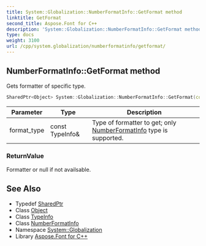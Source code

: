 ```yaml
---
title: System::Globalization::NumberFormatInfo::GetFormat method
linktitle: GetFormat
second_title: Aspose.Font for C++
description: 'System::Globalization::NumberFormatInfo::GetFormat method. Gets formatter of specific type in C++.'
type: docs
weight: 3100
url: /cpp/system.globalization/numberformatinfo/getformat/
---
```

## NumberFormatInfo::GetFormat method


Gets formatter of specific type.

```cpp
SharedPtr<Object> System::Globalization::NumberFormatInfo::GetFormat(const TypeInfo &format_type) override
```


| Parameter | Type | Description |
| --- | --- | --- |
| format_type | const TypeInfo\& | Type of formatter to get; only [NumberFormatInfo](../) type is supported. |

### ReturnValue

Formatter or null if not availsable.

## See Also

* Typedef [SharedPtr](../../../system/sharedptr/)
* Class [Object](../../../system/object/)
* Class [TypeInfo](../../../system/typeinfo/)
* Class [NumberFormatInfo](../)
* Namespace [System::Globalization](../../)
* Library [Aspose.Font for C++](../../../)
